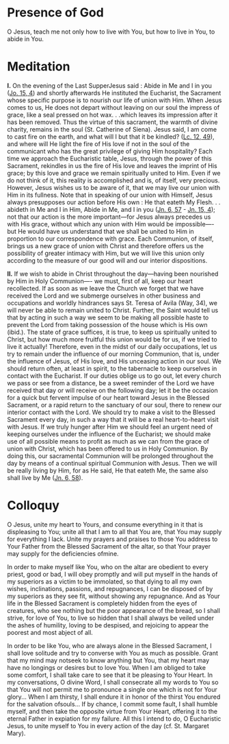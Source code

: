 # Presence of God

O Jesus, teach me not only how to live with You, but how to live in You, to abide in You.

# Meditation

**I.** On the evening of the Last SupperJesus said : Abide in Me and I in you ([Jo. 15, 4](https://vulgata.online/bible/Jo.15?ed=DR2&vfn=DR2.Jo.15.4:vs)) and shortly afterwards He instituted the Eucharist, the Sacrament whose specific purpose is to nourish our life of union with Him. When Jesus comes to us, He does not depart without leaving on our soul the impress of grace, like a seal pressed on hot wax. . .which leaves its impression after it has been removed. Thus the virtue of this sacrament, the warmth of divine charity, remains in the soul (St. Catherine of Siena). Jesus said, I am come to cast fire on the earth, and what will I but that it be kindled? ([Lc. 12, 49](https://vulgata.online/bible/Lc.12?ed=DR2&vfn=DR2.Lc.12.49:vs)), and where will He light the fire of His love if not in the soul of the communicant who has the great privilege of giving Him hospitality? Each time we approach the Eucharistic table, Jesus, through the power of this Sacrament, rekindles in us the fire of His love and leaves the imprint of His grace; by this love and grace we remain spiritually united to Him. Even if we do not think of it, this reality is accomplished and is, of itself, very precious. However, Jesus wishes us to be aware of it, that we may live our union with Him in its fullness. Note that in speaking of our union with Himself, Jesus always presupposes our action before His own : He that eateth My Flesh. . . abideth in Me and I in Him, Abide in Me, and I in you ([Jn. 6, 57](https://vulgata.online/bible/Jn.6?ed=DR2&vfn=DR2.Jn.6.57:vs) - [Jn. 15, 4](https://vulgata.online/bible/Jn.15?ed=DR2&vfn=DR2.Jn.15.4:vs)); not that our action is the more important—for Jesus always precedes us with His grace, without which any union with Him would be impossible—-but He would have us understand that we shall be united to Him in proportion to our correspondence with grace. Each Communion, of itself, brings us a new grace of union with Christ and therefore offers us the possibility of greater intimacy with Him, but we will live this union only according to the measure of our good will and our interior dispositions.

**II.** If we wish to abide in Christ throughout the day—having been nourished by Him in Holy Communion—- we must, first of all, keep our heart recollected. If as soon as we leave the Church we forget that we have received the Lord and we submerge ourselves in other business and occupations and worldly hindrances says St. Teresa of Avila (Way, 34), we will never be able to remain united to Christ. Further, the Saint would tell us that by acting in such a way we seem to be making all possible haste to prevent the Lord from taking possession of the house which is His own (ibid.). The state of grace suffices, it is true, to keep us spiritually united to Christ, but how much more fruitful this union would be for us, if we tried to live it actually! Therefore, even in the midst of our daily occupations, let us try to remain under the influence of our morning Communion, that is, under the influence of Jesus, of His love, and His unceasing action in our soul. We should return often, at least in spirit, to the tabernacle to keep ourselves in contact with the Eucharist. If our duties oblige us to go out, let every church we pass or see from a distance, be a sweet reminder of the Lord we have received that day or will receive on the following day; let it be the occasion for a quick but fervent impulse of our heart toward Jesus in the Blessed Sacrament, or a rapid return to the sanctuary of our soul, there to renew our interior contact with the Lord. We should try to make a visit to the Blessed Sacrament every day, in such a way that it will be a real heart-to-heart visit with Jesus. If we truly hunger after Him we should feel an urgent need of keeping ourselves under the influence of the Eucharist; we should make use of all possible means to profit as much as we can from the grace of union with Christ, which has been offered to us in Holy Communion. By doing this, our sacramental Communion will be prolonged throughout the day by means of a continual spiritual Communion with Jesus. Then we will be really living by Him, for as He said, He that eateth Me, the same also shall live by Me ([Jn. 6, 58](https://vulgata.online/bible/Jn.6?ed=DR2&vfn=DR2.Jn.6.58:vs)).

# Colloquy

O Jesus, unite my heart to Yours, and consume everything in it that is displeasing to You; unite all that I am to all that You are, that You may supply for everything I lack. Unite my prayers and praises to those You address to Your Father from the Blessed Sacrament of the altar, so that Your prayer may supply for the deficiencies ofmine.

In order to make myself like You, who on the altar are obedient to every priest, good or bad, I will obey promptly and will put myself in the hands of my superiors as a victim to be immolated, so that dying to all my own wishes, inclinations, passions, and repugnances, I can be disposed of by my superiors as they see fit, without showing any repugnance. And as Your life in the Blessed Sacrament is completely hidden from the eyes of creatures, who see nothing but the poor appearance of the bread, so I shall strive, for love of You, to live so hidden that I shall always be veiled under the ashes of humility, loving to be despised, and rejoicing to appear the poorest and most abject of all.

In order to be like You, who are always alone in the Blessed Sacrament, I shall love solitude and try to converse with You as much as possible. Grant that my mind may notseek to know anything but You, that my heart may have no longings or desires but to love You. When I am obliged to take some comfort, I shall take care to see that it be pleasing to Your Heart. In my conversations, O divine Word, I shall consecrate all my words to You so that You will not permit me to pronounce a single one which is not for Your glory... When I am thirsty, I shall endure it in honor of the thirst You endured for the salvation ofsouls... If by chance, I commit some fault, I shall humble myself, and then take the opposite virtue from Your Heart, offering it to the eternal Father in expiation for my failure. All this I intend to do, O Eucharistic Jesus, to unite myself to You in every action of the day (cf. St. Margaret Mary).
